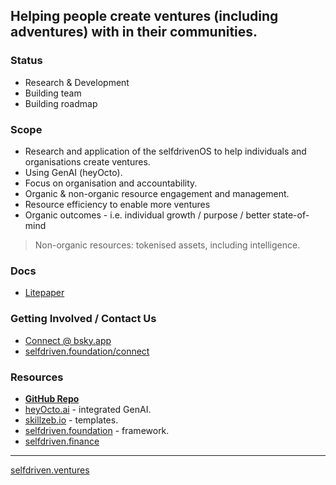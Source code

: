 ## Helping people create ventures (including adventures) with in their communities.

### Status
- Research & Development
- Building team
- Building roadmap

### Scope
- Research and application of the selfdrivenOS to help individuals and organisations create ventures.
- Using GenAI (heyOcto).
- Focus on organisation and accountability.
- Organic & non-organic resource engagement and management.
- Resource efficiency to enable more ventures
- Organic outcomes - i.e. individual growth / purpose / better state-of-mind

> Non-organic resources: tokenised assets, including intelligence. 

### Docs
- [Litepaper](/docs/LITEPAPER.md)

### Getting Involved / Contact Us
- [Connect @ bsky.app](https://bsky.app/profile/markbyers.selfdriven.social)
- [selfdriven.foundation/connect](https://selfdriven.foundation/connect)

### Resources
- [**GitHub Repo**](https://github.com/selfdriven-foundation/selfdriven-ventures)
- [heyOcto.ai](https://heyocto.ai) - integrated GenAI.
- [skillzeb.io](https://skillseb.io) - templates.
- [selfdriven.foundation](https://selfdriven.foundation) - framework.
- [selfdriven.finance](https://selfdriven.finance)

  
----
[selfdriven.ventures](https://selfdriven.ventures)
